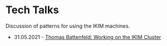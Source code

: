# Tech Talks
Discussion of patterns for using the IKIM machines.

- 31.05.2021 - [Thomas Battenfeld: Working on the IKIM Cluster](2021_05_31_working_on_the_IKIM_cluster/working_on_the_ikim_cluster.md.md)
